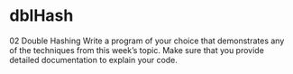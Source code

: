 # dblHash
02 Double Hashing
Write a program of your choice that demonstrates any of the techniques from this week’s topic. 
Make sure that you provide detailed documentation to explain your code.
